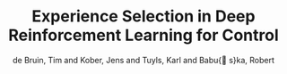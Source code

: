 ---
collection: journal
permalink: /publications/Bruin2018JMLR
pubtype: journal 
title: "Experience Selection in Deep Reinforcement Learning for Control" 
author: "de Bruin, Tim and Kober, Jens and Tuyls, Karl and Babu{\v s}ka, Robert" 
year: 2018
avenue: Journal of Machine Learning Research 
url: http://jmlr.org/papers/v19/17-131.html 
pages: 1--56 
code: https://github.com/timdebruin/baselines-experience-selection 
video: https://youtu.be/Hli1ky0bgT4 
abstract: 
---
